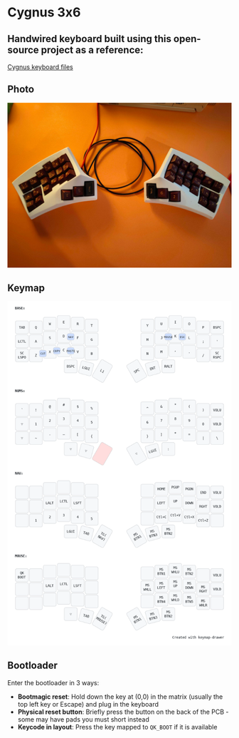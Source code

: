 # Cygnus 3x6

## Handwired keyboard built using this open-source project as a reference:
[Cygnus keyboard files](https://github.com/juhakaup/keyboards/tree/main/Cygnus%20v1.0)

## Photo

![keyboard picture](/assets/keyboard.jpg "keyboard")


## Keymap

![keymap picture with combos](/assets/my_keymap.png "keymap with combos")

## Bootloader

Enter the bootloader in 3 ways:

* **Bootmagic reset**: Hold down the key at (0,0) in the matrix (usually the top left key or Escape) and plug in the keyboard
* **Physical reset button**: Briefly press the button on the back of the PCB - some may have pads you must short instead
* **Keycode in layout**: Press the key mapped to `QK_BOOT` if it is available
